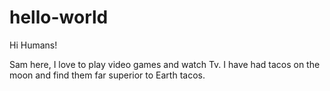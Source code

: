 # hello-world

Hi Humans!

Sam here, I love to play video games and watch Tv.
I have had tacos on the moon and find them far superior to Earth tacos.
